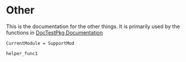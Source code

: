 # Other
This is the documentation for the other things.  It is primarily used by
the functions in [DocTestPkg Documentation](@ref)

```@meta
CurrentModule = SupportMod
```


```@docs
helper_func1
```
